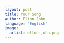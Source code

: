 ```yaml
---
layout: post
title: Your Song
author: Elton John
language: "English"
image:
  artist: elton-john.png
---
```

